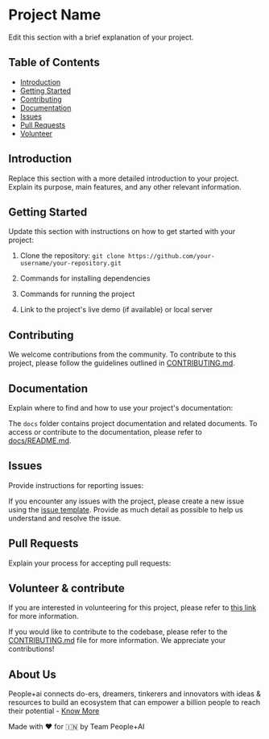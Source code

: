 # Project Name

Edit this section with a brief explanation of your project.

## Table of Contents

- [Introduction](#introduction)
- [Getting Started](#getting-started)
- [Contributing](#contributing)
- [Documentation](#documentation)
- [Issues](#issues)
- [Pull Requests](#pull-requests)
- [Volunteer](#volunteer)

## Introduction

Replace this section with a more detailed introduction to your project. Explain its purpose, main features, and any other relevant information.

## Getting Started

Update this section with instructions on how to get started with your project:

1. Clone the repository: `git clone https://github.com/your-username/your-repository.git`

2. Commands for installing dependencies
   
3. Commands for running the project

4. Link to the project's live demo (if available) or local server

## Contributing


We welcome contributions from the community. To contribute to this project, please follow the guidelines outlined in [CONTRIBUTING.md](.github/CONTRIBUTING.md).

## Documentation

Explain where to find and how to use your project's documentation:

The `docs` folder contains project documentation and related documents. To access or contribute to the documentation, please refer to [docs/README.md](docs/README.md).

## Issues

Provide instructions for reporting issues:

If you encounter any issues with the project, please create a new issue using the [issue template](.github/ISSUE_TEMPLATE.md). Provide as much detail as possible to help us understand and resolve the issue.

## Pull Requests

Explain your process for accepting pull requests:


## Volunteer & contribute

If you are interested in volunteering for this project, please refer to [this link](https://peopleplus.ai/volunteer) for more information. 

If you would like to contribute to the codebase, please refer to the [CONTRIBUTING.md](.github/CONTRIBUTING.md) file for more information. We appreciate your contributions!


## About Us

People+ai connects do-ers, dreamers, tinkerers and innovators with ideas & resources to build an ecosystem that can empower a billion people to reach their potential - [Know More](https://peopleplus.ai/)

Made with ♥️ for 🇮🇳 by Team People+AI
